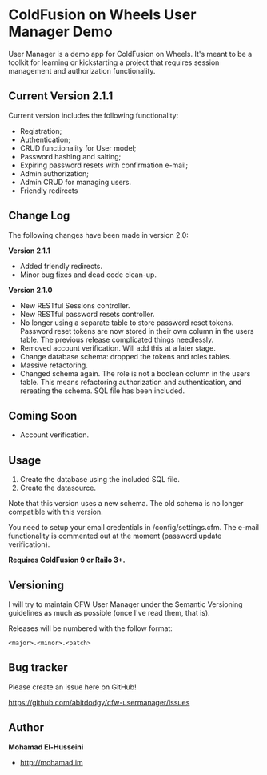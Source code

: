 ColdFusion on Wheels User Manager Demo
======================================

User Manager is a demo app for ColdFusion on Wheels. It's meant to be a toolkit for learning or kickstarting a project that requires session management and authorization functionality.


Current Version 2.1.1
---------------------

Current version includes the following functionality:

* Registration;
* Authentication;
* CRUD functionality for User model;
* Password hashing and salting;
* Expiring password resets with confirmation e-mail;
* Admin authorization;
* Admin CRUD for managing users.
* Friendly redirects


Change Log
----------

The following changes have been made in version 2.0:

**Version 2.1.1**
* Added friendly redirects.
* Minor bug fixes and dead code clean-up.

**Version 2.1.0**
* New RESTful Sessions controller.
* New RESTful password resets controller.
* No longer using a separate table to store password reset tokens. Password reset tokens are now stored in their own column in the users table. The previous release complicated things needlessly.
* Removed account verification. Will add this at a later stage.
* Change database schema: dropped the tokens and roles tables.
* Massive refactoring.
* Changed schema again. The role is not a boolean column in the users table. This means refactoring authorization and authentication, and rereating the schema. SQL file has been included.

Coming Soon
-----------

* Account verification.

Usage
-----

1. Create the database using the included SQL file.
2. Create the datasource.

Note that this version uses a new schema. The old schema is no longer compatible with this version.

You need to setup your email credentials in /config/settings.cfm. The e-mail functionality is commented out at the moment (password update verification).

**Requires ColdFusion 9 or Railo 3+.**


Versioning
----------

I will try to maintain CFW User Manager under the Semantic Versioning guidelines as much as possible (once I've read them, that is).

Releases will be numbered with the follow format:

`<major>.<minor>.<patch>`

Bug tracker
-----------

Please create an issue here on GitHub!

https://github.com/abitdodgy/cfw-usermanager/issues


Author
-------

**Mohamad El-Husseini**

+ http://mohamad.im